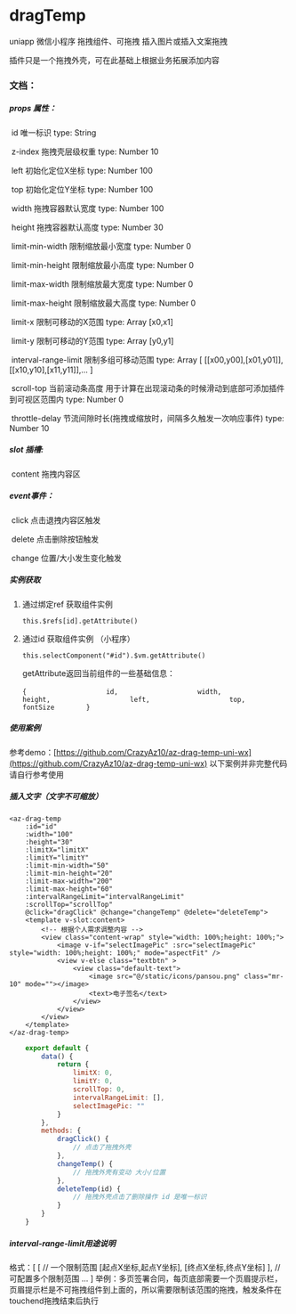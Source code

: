 # dragTemp
uniapp 微信小程序 拖拽组件、可拖拽 插入图片或插入文案拖拽

插件只是一个拖拽外壳，可在此基础上根据业务拓展添加内容

### 文档：

##### 		props 属性：

​			id 唯一标识 type: String

​			z-index 拖拽壳层级权重 type: Number	10

​			left 初始化定位X坐标 type: Number	100

​			top 初始化定位Y坐标 type: Number	100

​			width 拖拽容器默认宽度 type: Number	100

​			height 拖拽容器默认高度 type: Number	30

​			limit-min-width 限制缩放最小宽度 type: Number	0

​			limit-min-height 限制缩放最小高度 type: Number	0

​			limit-max-width 限制缩放最大宽度 type: Number	0

​			limit-max-height 限制缩放最大高度 type: Number	0

​			limit-x 限制可移动的X范围 type: Array	[x0,x1]

​			limit-y 限制可移动的Y范围 type: Array	[y0,y1]

​			interval-range-limit 限制多组可移动范围 type: Array	[ [[x00,y00],[x01,y01]], [[x10,y10],[x11,y11]],... ]

​			scroll-top 当前滚动条高度 用于计算在出现滚动条的时候滑动到底部可添加插件到可视区范围内 type: Number	0

​			throttle-delay 节流间隙时长(拖拽或缩放时，间隔多久触发一次响应事件) type: Number 	10	

##### 		slot 插槽: 

​			content 拖拽内容区

##### 		event事件：

​			click 点击退拽内容区触发

​			delete 点击删除按钮触发

​			change 位置/大小发生变化触发

##### 		实例获取

 1. 通过绑定ref 获取组件实例

    `this.$refs[id].getAttribute()`

 2. 通过id 获取组件实例 （小程序）

    `this.selectComponent("#id").$vm.getAttribute()`

    getAttribute返回当前组件的一些基础信息：

    ​		`{
    ​					id,
    ​					width,
    ​					height,
    ​					left,
    ​					top,
    ​					fontSize
    ​		}`

##### **使用案例**
参考demo：[https://github.com/CrazyAz10/az-drag-temp-uni-wx](https://github.com/CrazyAz10/az-drag-temp-uni-wx)
以下案例并非完整代码 请自行参考使用

##### 插入文字（文字不可缩放）

```vue
<az-drag-temp 
	:id="id" 
	:width="100" 
	:height="30" 
	:limitX="limitX" 
	:limitY="limitY" 
	:limit-min-width="50" 
	:limit-min-height="20" 
	:limit-max-width="200" 
	:limit-max-height="60" 
	:intervalRangeLimit="intervalRangeLimit" 
	:scrollTop="scrollTop"
	@click="dragClick" @change="changeTemp" @delete="deleteTemp">
	<template v-slot:content>
		<!-- 根据个人需求调整内容 -->
		<view class="content-wrap" style="width: 100%;height: 100%;">
			<image v-if="selectImagePic" :src="selectImagePic" style="width: 100%;height: 100%;" mode="aspectFit" />
			<view v-else class="textbtn" >
				<view class="default-text">
					<image src="@/static/icons/pansou.png" class="mr-10" mode=""></image>
					<text>电子签名</text>
				</view>
			</view>
		</view>
	</template>
</az-drag-temp>
```

```javascript
	export default {
		data() {
			return {
				limitX: 0,
				limitY: 0,
				scrollTop: 0,
				intervalRangeLimit: [],
				selectImagePic: ""
			}
		},
		methods: {
			dragClick() {
				// 点击了拖拽外壳
			},
			changeTemp() {
				// 拖拽外壳有变动 大小/位置
			},
			deleteTemp(id) {
				// 拖拽外壳点击了删除操作 id 是唯一标识
			}
		}
	}
```

##### interval-range-limit用途说明

格式：[
		[
			// 一个限制范围
			[起点X坐标,起点Y坐标],
			[终点X坐标,终点Y坐标]
		], // 可配置多个限制范围
		...
	]
举例：多页签署合同，每页底部需要一个页眉提示栏，页眉提示栏是不可拖拽组件到上面的，所以需要限制该范围的拖拽，触发条件在touchend拖拽结束后执行